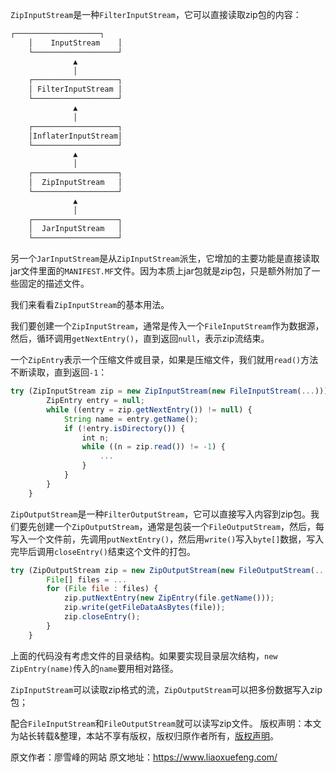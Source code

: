


`ZipInputStream`是一种`FilterInputStream`，它可以直接读取zip包的内容：


```js 
┌───────────────────┐
    │    InputStream    │
    └───────────────────┘
              ▲
              │
    ┌───────────────────┐
    │ FilterInputStream │
    └───────────────────┘
              ▲
              │
    ┌───────────────────┐
    │InflaterInputStream│
    └───────────────────┘
              ▲
              │
    ┌───────────────────┐
    │  ZipInputStream   │
    └───────────────────┘
              ▲
              │
    ┌───────────────────┐
    │  JarInputStream   │
    └───────────────────┘
```

另一个`JarInputStream`是从`ZipInputStream`派生，它增加的主要功能是直接读取jar文件里面的`MANIFEST.MF`文件。因为本质上jar包就是zip包，只是额外附加了一些固定的描述文件。

我们来看看`ZipInputStream`的基本用法。

我们要创建一个`ZipInputStream`，通常是传入一个`FileInputStream`作为数据源，然后，循环调用`getNextEntry()`，直到返回`null`，表示zip流结束。

一个`ZipEntry`表示一个压缩文件或目录，如果是压缩文件，我们就用`read()`方法不断读取，直到返回`-1`：

```js 
try (ZipInputStream zip = new ZipInputStream(new FileInputStream(...))) {
        ZipEntry entry = null;
        while ((entry = zip.getNextEntry()) != null) {
            String name = entry.getName();
            if (!entry.isDirectory()) {
                int n;
                while ((n = zip.read()) != -1) {
                    ...
                }
            }
        }
    }
```

`ZipOutputStream`是一种`FilterOutputStream`，它可以直接写入内容到zip包。我们要先创建一个`ZipOutputStream`，通常是包装一个`FileOutputStream`，然后，每写入一个文件前，先调用`putNextEntry()`，然后用`write()`写入`byte[]`数据，写入完毕后调用`closeEntry()`结束这个文件的打包。

```js 
try (ZipOutputStream zip = new ZipOutputStream(new FileOutputStream(...))) {
        File[] files = ...
        for (File file : files) {
            zip.putNextEntry(new ZipEntry(file.getName()));
            zip.write(getFileDataAsBytes(file));
            zip.closeEntry();
        }
    }
```

上面的代码没有考虑文件的目录结构。如果要实现目录层次结构，`new ZipEntry(name)`传入的`name`要用相对路径。

`ZipInputStream`可以读取zip格式的流，`ZipOutputStream`可以把多份数据写入zip包；

配合`FileInputStream`和`FileOutputStream`就可以读写zip文件。
版权声明：本文为站长转载&整理，本站不享有版权，版权归原作者所有，[版权声明](https://gitee.com/hezhiyuan007/java-notes/raw/master/disclaimer.md)。




原文作者：廖雪峰的网站 原文地址：https://www.liaoxuefeng.com/